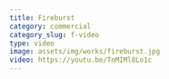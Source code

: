 ```yaml
---
title: Fireburst
category: commercial
category_slug: f-video
type: video
image: assets/img/works/fireburst.jpg
video: https://youtu.be/TnMIMl8Lo1c
---
```


